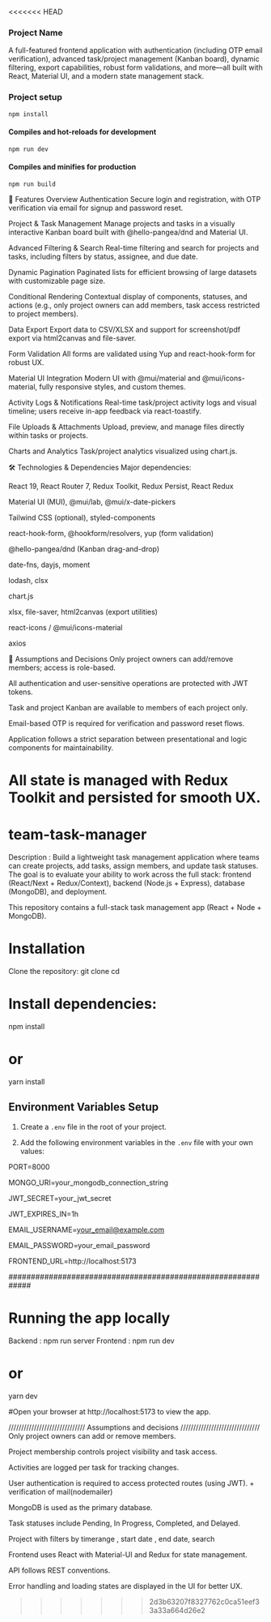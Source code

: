 <<<<<<< HEAD

###  Project Name
A full-featured frontend application with authentication (including OTP email verification), advanced task/project management (Kanban board), dynamic filtering, export capabilities, robust form validations, and more—all built with React, Material UI, and a modern state management stack.

### Project setup
```
npm install
```

#### Compiles and hot-reloads for development
```
npm run dev
```

#### Compiles and minifies for production
```
npm run build
```

🌟 Features Overview
Authentication
Secure login and registration, with OTP verification via email for signup and password reset.

Project & Task Management
Manage projects and tasks in a visually interactive Kanban board built with @hello-pangea/dnd and Material UI.

Advanced Filtering & Search
Real-time filtering and search for projects and tasks, including filters by status, assignee, and due date.

Dynamic Pagination
Paginated lists for efficient browsing of large datasets with customizable page size.

Conditional Rendering
Contextual display of components, statuses, and actions (e.g., only project owners can add members, task access restricted to project members).

Data Export
Export data to CSV/XLSX and support for screenshot/pdf export via html2canvas and file-saver.

Form Validation
All forms are validated using Yup and react-hook-form for robust UX.

Material UI Integration
Modern UI with @mui/material and @mui/icons-material, fully responsive styles, and custom themes.

Activity Logs & Notifications
Real-time task/project activity logs and visual timeline; users receive in-app feedback via react-toastify.

File Uploads & Attachments
Upload, preview, and manage files directly within tasks or projects.

Charts and Analytics
Task/project analytics visualized using chart.js.

🛠 Technologies & Dependencies
Major dependencies:

React 19, React Router 7, Redux Toolkit, Redux Persist, React Redux

Material UI (MUI), @mui/lab, @mui/x-date-pickers

Tailwind CSS (optional), styled-components

react-hook-form, @hookform/resolvers, yup (form validation)

@hello-pangea/dnd (Kanban drag-and-drop)

date-fns, dayjs, moment

lodash, clsx

chart.js

xlsx, file-saver, html2canvas (export utilities)

react-icons / @mui/icons-material

axios

📝 Assumptions and Decisions
Only project owners can add/remove members; access is role-based.

All authentication and user-sensitive operations are protected with JWT tokens.

Task and project Kanban are available to members of each project only.

Email-based OTP is required for verification and password reset flows.

Application follows a strict separation between presentational and logic components for maintainability.

All state is managed with Redux Toolkit and persisted for smooth UX.
=======
# team-task-manager
Description :
Build a lightweight task management application where teams can create projects, add tasks, assign members, and update task statuses. The goal is to evaluate your ability to work across the full stack: frontend (React/Next + Redux/Context), backend (Node.js + Express), database (MongoDB), and deployment.

This repository contains a full-stack task management app (React + Node + MongoDB).
# Installation
Clone the repository: 
git clone <repository-url>
cd <project-folder>

# Install dependencies:
npm install
# or
yarn install

## Environment Variables Setup

1. Create a `.env` file in the root of your project.

2. Add the following environment variables in the `.env` file with your own values:
   
PORT=8000

MONGO_URI=your_mongodb_connection_string

JWT_SECRET=your_jwt_secret

JWT_EXPIRES_IN=1h

EMAIL_USERNAME=your_email@example.com

EMAIL_PASSWORD=your_email_password

FRONTEND_URL=http://localhost:5173

#############################################################


# Running the app locally
Backend : npm run server
Frontend : npm run dev
# or
yarn dev

#Open your browser at http://localhost:5173 to view the app.

////////////////////////////// Assumptions and decisions ///////////////////////////////
Only project owners can add or remove members.

Project membership controls project visibility and task access.

Activities are logged per task for tracking changes.

User authentication is required to access protected routes (using JWT). + verification of mail(nodemailer)

MongoDB is used as the primary database.

Task statuses include Pending, In Progress, Completed, and Delayed.

Project with filters by timerange , start date , end date, search 

Frontend uses React with Material-UI and Redux for state management.

API follows REST conventions.

Error handling and loading states are displayed in the UI for better UX.
>>>>>>> 2d3b63207f8327762c0ca51eef33a33a664d26e2

